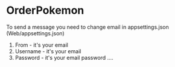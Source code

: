 # OrderPokemon

To send a message you need to change email in appsettings.json (Web/appsettings.json)
1. From - it's your email
2. Username - it's your email
3. Password - it's your email password 
....
